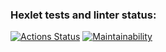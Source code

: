 ### Hexlet tests and linter status:
[![Actions Status](https://github.com/GeorgyDyukov/python-project-49/workflows/hexlet-check/badge.svg)](https://github.com/GeorgyDyukov/python-project-49/actions)
[![Maintainability](https://api.codeclimate.com/v1/badges/8b532050edad3fd4e4f5/maintainability)](https://codeclimate.com/github/GeorgyDyukov/python-project-49/maintainability)

